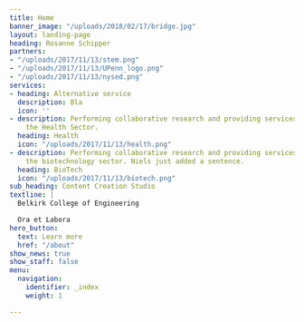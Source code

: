 ```yaml
---
title: Home
banner_image: "/uploads/2018/02/17/bridge.jpg"
layout: landing-page
heading: Rosanne Schipper
partners:
- "/uploads/2017/11/13/stem.png"
- "/uploads/2017/11/13/UPenn_logo.png"
- "/uploads/2017/11/13/nysed.png"
services:
- heading: Alternative service
  description: Bla
  icon: ''
- description: Performing collaborative research and providing services to support
    the Health Sector.
  heading: Health
  icon: "/uploads/2017/11/13/health.png"
- description: Performing collaborative research and providing services to support
    the biotechnology sector. Niels just added a sentence.
  heading: BioTech
  icon: "/uploads/2017/11/13/biotech.png"
sub_heading: Content Creation Studio
textline: |
  Belkirk College of Engineering

  Ora et Labora
hero_button:
  text: Learn more
  href: "/about"
show_news: true
show_staff: false
menu:
  navigation:
    identifier: _index
    weight: 1

---
```

